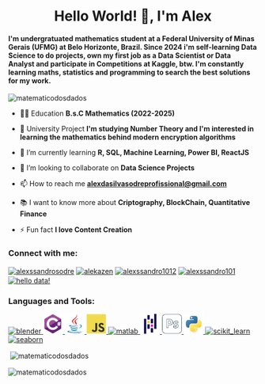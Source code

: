 <h1 align="center">Hello World! 👋, I'm Alex</h1>
<h4 align="left">I'm undergratuated mathematics student at a Federal University of Minas Gerais (UFMG) at Belo Horizonte, Brazil. Since 2024 i'm self-learning Data Science to do projects, own my first job as a Data Scientist or Data Analyst and participate in Competitions at Kaggle, btw. I'm constantly learning maths, statistics and programming to search the best solutions for my work.</h3>

<p align="left"> <img src="https://komarev.com/ghpvc/?username=matematicodosdados&label=Profile%20views&color=0e75b6&style=flat" alt="matematicodosdados" /> </p>

- 👨‍🎓 Education **B.s.C Mathematics (2022-2025)**

- 📕 University Project **I'm studying Number Theory and I'm interested in learning the mathematics behind modern encryption algorithms**

- 🌱 I’m currently learning **R, SQL, Machine Learning, Power BI, ReactJS**

- 👯 I’m looking to collaborate on **Data Science Projects**

- 📫 How to reach me **alexdasilvasodreprofissional@gmail.com**

- 📚 I want to know more about **Criptography, BlockChain, Quantitative Finance** 

- ⚡ Fun fact **I love Content Creation**

<h3 align="left">Connect with me:</h3>
<p align="left">
<a href="https://linkedin.com/in/alexssandrosodre" target="blank"><img align="center" src="https://raw.githubusercontent.com/rahuldkjain/github-profile-readme-generator/master/src/images/icons/Social/linked-in-alt.svg" alt="alexssandrosodre" height="30" width="40" /></a>
<a href="https://kaggle.com/alekazen" target="blank"><img align="center" src="https://raw.githubusercontent.com/rahuldkjain/github-profile-readme-generator/master/src/images/icons/Social/kaggle.svg" alt="alekazen" height="30" width="40" /></a>
<a href="https://instagram.com/alexssandro1012" target="blank"><img align="center" src="https://raw.githubusercontent.com/rahuldkjain/github-profile-readme-generator/master/src/images/icons/Social/instagram.svg" alt="alexssandro1012" height="30" width="40" /></a>
<a href="https://medium.com/alexssandro101" target="blank"><img align="center" src="https://raw.githubusercontent.com/rahuldkjain/github-profile-readme-generator/master/src/images/icons/Social/medium.svg" alt="alexssandro101" height="30" width="40" /></a>
<a href="https://www.youtube.com/c/hello data!" target="blank"><img align="center" src="https://raw.githubusercontent.com/rahuldkjain/github-profile-readme-generator/master/src/images/icons/Social/youtube.svg" alt="hello data!" height="30" width="40" /></a>
</p>

<h3 align="left">Languages and Tools:</h3>
<p align="left"> <a href="https://www.blender.org/" target="_blank" rel="noreferrer"> <img src="https://download.blender.org/branding/community/blender_community_badge_white.svg" alt="blender" width="40" height="40"/> </a> <a href="https://www.w3schools.com/cs/" target="_blank" rel="noreferrer"> <img src="https://raw.githubusercontent.com/devicons/devicon/master/icons/csharp/csharp-original.svg" alt="csharp" width="40" height="40"/> </a> <a href="https://www.java.com" target="_blank" rel="noreferrer"> <img src="https://raw.githubusercontent.com/devicons/devicon/master/icons/java/java-original.svg" alt="java" width="40" height="40"/> </a> <a href="https://developer.mozilla.org/en-US/docs/Web/JavaScript" target="_blank" rel="noreferrer"> <img src="https://raw.githubusercontent.com/devicons/devicon/master/icons/javascript/javascript-original.svg" alt="javascript" width="40" height="40"/> </a> <a href="https://www.mathworks.com/" target="_blank" rel="noreferrer"> <img src="https://upload.wikimedia.org/wikipedia/commons/2/21/Matlab_Logo.png" alt="matlab" width="40" height="40"/> </a> <a href="https://pandas.pydata.org/" target="_blank" rel="noreferrer"> <img src="https://raw.githubusercontent.com/devicons/devicon/2ae2a900d2f041da66e950e4d48052658d850630/icons/pandas/pandas-original.svg" alt="pandas" width="40" height="40"/> </a> <a href="https://www.photoshop.com/en" target="_blank" rel="noreferrer"> <img src="https://raw.githubusercontent.com/devicons/devicon/master/icons/photoshop/photoshop-line.svg" alt="photoshop" width="40" height="40"/> </a> <a href="https://www.python.org" target="_blank" rel="noreferrer"> <img src="https://raw.githubusercontent.com/devicons/devicon/master/icons/python/python-original.svg" alt="python" width="40" height="40"/> </a> <a href="https://scikit-learn.org/" target="_blank" rel="noreferrer"> <img src="https://upload.wikimedia.org/wikipedia/commons/0/05/Scikit_learn_logo_small.svg" alt="scikit_learn" width="40" height="40"/> </a> <a href="https://seaborn.pydata.org/" target="_blank" rel="noreferrer"> <img src="https://seaborn.pydata.org/_images/logo-mark-lightbg.svg" alt="seaborn" width="40" height="40"/> </a> </p>

<p>&nbsp;<img align="center" src="https://github-readme-stats.vercel.app/api?username=matematicodosdados&show_icons=true&locale=en" alt="matematicodosdados" /></p>

<p><img align="center" src="https://github-readme-streak-stats.herokuapp.com/?user=matematicodosdados&" alt="matematicodosdados" /></p>
